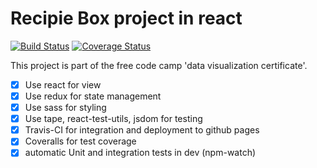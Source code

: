 # Recipie Box project in react

[![Build Status](https://travis-ci.org/vijayabharathib/fcc-project-react-recipies.svg?branch=master)](https://travis-ci.org/vijayabharathib/fcc-project-react-recipies) [![Coverage Status](https://coveralls.io/repos/github/vijayabharathib/fcc-project-react-recipies/badge.svg?branch=master)](https://coveralls.io/github/vijayabharathib/fcc-project-react-recipies?branch=master)

This project is part of the free code camp 'data visualization certificate'.

- [x] Use react for view
- [x] Use redux for state management
- [x] Use sass for styling
- [x] Use tape, react-test-utils, jsdom for testing
- [x] Travis-CI for integration and deployment to github pages
- [x] Coveralls for test coverage
- [x] automatic Unit and integration tests in dev (npm-watch)
